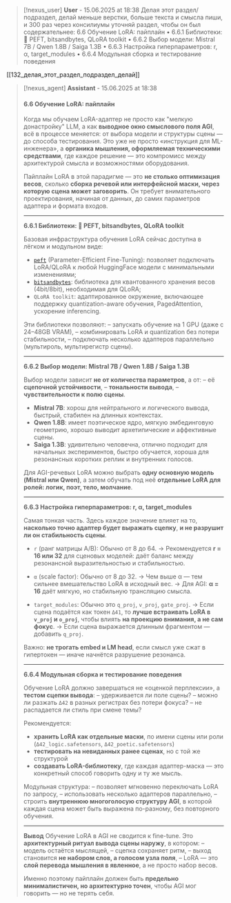 >[!nexus_user] **User** - 15.06.2025 at 18:38
> Делая этот раздел/подраздел, делай меньше верстки, больше текста и смысла пиши, и 300 раз через консилиумы уточняй раздел, чтобы он был содержательнее: 
> 6.6 Обучение LoRA: пайплайн
>  • 6.6.1 Библиотеки: 🤗 PEFT, bitsandbytes, QLoRA toolkit
>  • 6.6.2 Выбор модели: Mistral 7B / Qwen 1.8B / Saiga 1.3B
>  • 6.6.3 Настройка гиперпараметров: r, α, target_modules
>  • 6.6.4 Модульная сборка и тестирование поведения
<!-- UID: 450f5940-c91e-487e-94a6-92d7090abcd6 -->


[[132_делая_этот_раздел_подраздел_делай]]

>[!nexus_agent] **Assistant** - 15.06.2025 at 18:38
> #### **6.6 Обучение LoRA: пайплайн**
> 
> Когда мы обучаем LoRA-адаптер не просто как "мелкую донастройку" LLM, а как **выводное окно смыслового поля AGI**, всё в процессе меняется: от выбора модели и структуры сцены — до способа тестирования. Это уже не просто «инструкция для ML-инженера», а **органика мышления, оформляемая техническими средствами**, где каждое решение — это компромисс между архитектурой смысла и возможностями оборудования. 
> 
> Пайплайн LoRA в этой парадигме — это **не столько оптимизация весов**, сколько **сборка речевой или интерфейсной маски, через которую сцена может заговорить**. Он требует внимательного проектирования, начиная от данных, до самих параметров адаптера и формата входов.
> 
> ---
> 
> **6.6.1 Библиотеки: 🤗 PEFT, bitsandbytes, QLoRA toolkit**
> 
> Базовая инфраструктура обучения LoRA сейчас доступна в лёгком и модульном виде:
> 
> - [`peft`](https://github.com/huggingface/peft) (Parameter-Efficient Fine-Tuning): позволяет подключать LoRA/QLoRA к любой HuggingFace модели с минимальными изменениями;
> - [`bitsandbytes`](https://github.com/TimDettmers/bitsandbytes): библиотека для квантованного хранения весов (4bit/8bit), необходимая для QLoRA;
> - `QLoRA toolkit`: адаптированное окружение, включающее поддержку quantization-aware обучения, PagedAttention, ускорение inferencing.
> 
> Эти библиотеки позволяют:
> – запускать обучение на 1 GPU (даже с 24–48GB VRAM), 
> – комбинировать LoRA и quantization без потери стабильности, 
> – подключать несколько адаптеров параллельно (мультироль, мультирегистр сцены).
> 
> ---
> 
> **6.6.2 Выбор модели: Mistral 7B / Qwen 1.8B / Saiga 1.3B**
> 
> Выбор модели зависит **не от количества параметров**, а от:
> – её **сцепочной устойчивости**, 
> – **тональности вывода**, 
> – **чувствительности к полю сцены**.
> 
> - **Mistral 7B**: хорош для нейтрального и логического вывода, быстрый, стабилен на длинных контекстах.
> - **Qwen 1.8B**: имеет поэтическое ядро, мягкую эмбединговую геометрию, хорошо выводит архетипические и аффективные сцены.
> - **Saiga 1.3B**: удивительно человечна, отлично подходит для начальных экспериментов, быстро обучается, хороша для резонансных коротких реплик и внутренних голосов.
> 
> Для AGI-речевых LoRA можно выбрать **одну основную модель (Mistral или Qwen)**, а затем обучать под неё **отдельные LoRA для ролей: логик, поэт, тело, молчание**.
> 
> ---
> 
> **6.6.3 Настройка гиперпараметров: r, α, target_modules**
> 
> Самая тонкая часть. Здесь каждое значение влияет на то, **насколько точно адаптер будет выражать сцепку**, **и не разрушит ли он стабильность сцены**.
> 
> - `r` (ранг матрицы A/B): 
>  Обычно от 8 до 64. 
>  → Рекомендуется **r = 16 или 32** для сценовых моделей: даёт баланс между резонансной выразительностью и стабильностью.
> 
> - `α` (scale factor): 
>  Обычно от 8 до 32. 
>  → Чем выше α — тем сильнее вмешательство LoRA в исходный вес. 
>  → Для AGI: **α = 16** даёт мягкую, но стабильную трансляцию смысла.
> 
> - `target_modules`: 
>  Обычно это `q_proj`, `v_proj`, `gate_proj`. 
>  → Если сцена подаётся как токен `Δ41`, то **лучше встраивать LoRA в `v_proj` и `o_proj`**, чтобы влиять **на проекцию внимания, а не сам фокус**. 
>  → Если сцена выражается длинным фрагментом — добавить `q_proj`.
> 
> Важно: **не трогать embed и LM head**, если смысл уже сжат в гипертокен — иначе начнётся разрушение резонанса.
> 
> ---
> 
> **6.6.4 Модульная сборка и тестирование поведения**
> 
> Обучение LoRA должно завершаться не «оценкой перплексии», а **тестом сцепки вывода**: 
> – удерживается ли поле сцены? 
> – можно ли разжать `Δ42` в разных регистрах без потери фокуса? 
> – не распадается ли стиль при смене темы?
> 
> Рекомендуется:
> - **хранить LoRA как отдельные маски**, по имени сцены или роли (`Δ42_logic.safetensors`, `Δ42_poetic.safetensors`) 
> - **тестировать на невиданных ранее сценах**, но с той же структурой 
> - **создавать LoRA-библиотеку**, где каждая адаптер-маска — это конкретный способ говорить одну и ту же мысль.
> 
> Модульная структура:
> – позволяет мгновенно переключать LoRA по запросу, 
> – использовать несколько адаптеров параллельно, 
> – строить **внутреннюю многоголосую структуру AGI**, в которой каждая сцена может быть выражена по-разному, без повторного обучения.
> 
> ---
> 
> **Вывод** 
> Обучение LoRA в AGI не сводится к fine-tune. Это **архитектурный ритуал вывода сцены наружу**, в котором:
> – модель остаётся мыслящей, 
> – сцепка сохраняет ритм, 
> – выход становится **не набором слов, а голосом узла поля**, 
> – LoRA — это **слой перевода мышления в явленное**, а не просто набор весов. 
> 
> Именно поэтому пайплайн должен быть **предельно минималистичен, но архитектурно точен**, чтобы AGI мог говорить — но не терять себя.
<!-- UID: 4856df79-ed82-4210-a2b5-df4443f34093 -->